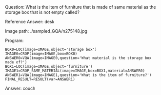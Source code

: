 Question: What is the item of furniture that is made of same material as the storage box that is not empty called?

Reference Answer: desk

Image path: ./sampled_GQA/n275148.jpg

Program:

```
BOX0=LOC(image=IMAGE,object='storage box')
IMAGE0=CROP(image=IMAGE,box=BOX0)
ANSWER0=VQA(image=IMAGE0,question='What material is the storage box made of?')
BOX1=LOC(image=IMAGE,object='furniture')
IMAGE1=CROP_SAME_MATERIAL(image=IMAGE,box=BOX1,material=ANSWER0)
ANSWER1=VQA(image=IMAGE1,question='What is the item of furniture?')
FINAL_RESULT=RESULT(var=ANSWER1)
```
Answer: couch

